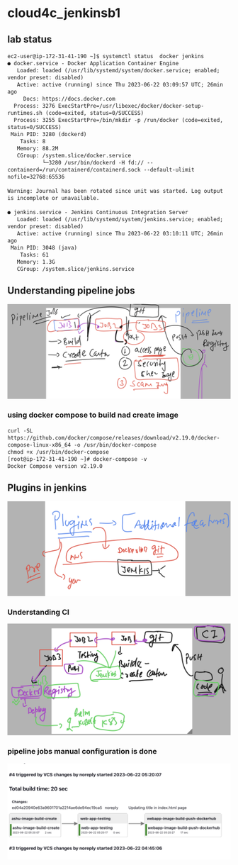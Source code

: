# cloud4c_jenkinsb1

## lab status 

```
ec2-user@ip-172-31-41-190 ~]$ systemctl status  docker jenkins 
● docker.service - Docker Application Container Engine
   Loaded: loaded (/usr/lib/systemd/system/docker.service; enabled; vendor preset: disabled)
   Active: active (running) since Thu 2023-06-22 03:09:57 UTC; 26min ago
     Docs: https://docs.docker.com
  Process: 3276 ExecStartPre=/usr/libexec/docker/docker-setup-runtimes.sh (code=exited, status=0/SUCCESS)
  Process: 3255 ExecStartPre=/bin/mkdir -p /run/docker (code=exited, status=0/SUCCESS)
 Main PID: 3280 (dockerd)
    Tasks: 8
   Memory: 88.2M
   CGroup: /system.slice/docker.service
           └─3280 /usr/bin/dockerd -H fd:// --containerd=/run/containerd/containerd.sock --default-ulimit nofile=32768:65536

Warning: Journal has been rotated since unit was started. Log output is incomplete or unavailable.

● jenkins.service - Jenkins Continuous Integration Server
   Loaded: loaded (/usr/lib/systemd/system/jenkins.service; enabled; vendor preset: disabled)
   Active: active (running) since Thu 2023-06-22 03:10:11 UTC; 26min ago
 Main PID: 3048 (java)
    Tasks: 61
   Memory: 1.3G
   CGroup: /system.slice/jenkins.service

```

## Understanding pipeline jobs 

<img src="pipe.png">

### using docker compose to build nad create image 

```
curl -SL https://github.com/docker/compose/releases/download/v2.19.0/docker-compose-linux-x86_64 -o /usr/bin/docker-compose
chmod +x /usr/bin/docker-compose
[root@ip-172-31-41-190 ~]# docker-compose -v
Docker Compose version v2.19.0

```

## Plugins in jenkins 

<img src="plugin.png">

### Understanding CI 

<img src="cip.png">

### pipeline jobs manual configuration is done 

<img src="done.png">




